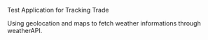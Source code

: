 Test Application for Tracking Trade

Using geolocation and maps to fetch weather informations through weatherAPI.